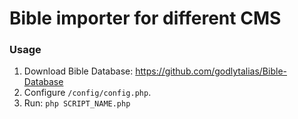 # Bible importer for different CMS

### Usage

1. Download Bible Database: https://github.com/godlytalias/Bible-Database
2. Configure `/config/config.php`.
3. Run: `php SCRIPT_NAME.php`


